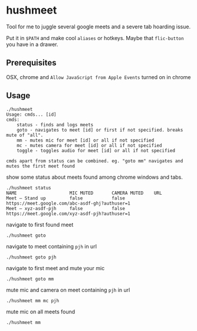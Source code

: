 # hushmeet

Tool for me to juggle several google meets and a severe tab hoarding issue.

Put it in `$PATH` and make cool `aliases` or hotkeys. Maybe that `flic-button` you have in a drawer.

## Prerequisites
OSX, chrome and `Allow JavaScript from Apple Events` turned on in chrome

## Usage

```
./hushmeet
Usage: cmds... [id]
cmds:
    status - finds and logs meets
    goto - navigates to meet [id] or first if not specified. breaks mute of "all".
    mm - mutes mic for meet [id] or all if not specified
    mc - mutes camera for meet [id] or all if not specified
    toggle - toggles audio for meet [id] or all if not specified

cmds apart from status can be combined. eg. "goto mm" navigates and mutes the first meet found
```

show some status about meets found among chrome windows and tabs.
```
./hushmeet status
NAME                    MIC MUTED       CAMERA MUTED	URL
Meet – Stand up         false           false	        https://meet.google.com/abc-asdf-ghj?authuser=1
Meet – xyz-asdf-pjh     false           false	        https://meet.google.com/xyz-asdf-pjh?authuser=1
```

navigate to first found meet
```
./hushmeet goto
```

navigate to meet containing `pjh` in url
```
./hushmeet goto pjh
```

navigate to first meet and mute your mic
```
./hushmeet goto mm
```

mute mic and camera on meet containing `pjh` in url
```
./hushmeet mm mc pjh
```

mute mic on all meets found
```
./hushmeet mm
```
